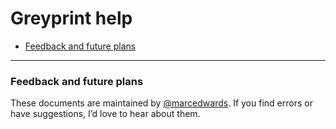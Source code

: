 # Greyprint help

- [Feedback and future plans]()

-----

### Feedback and future plans

These documents are maintained by [@marcedwards](https://twitter.com/marcedwards). If you find errors or have suggestions, I’d love to hear about them.